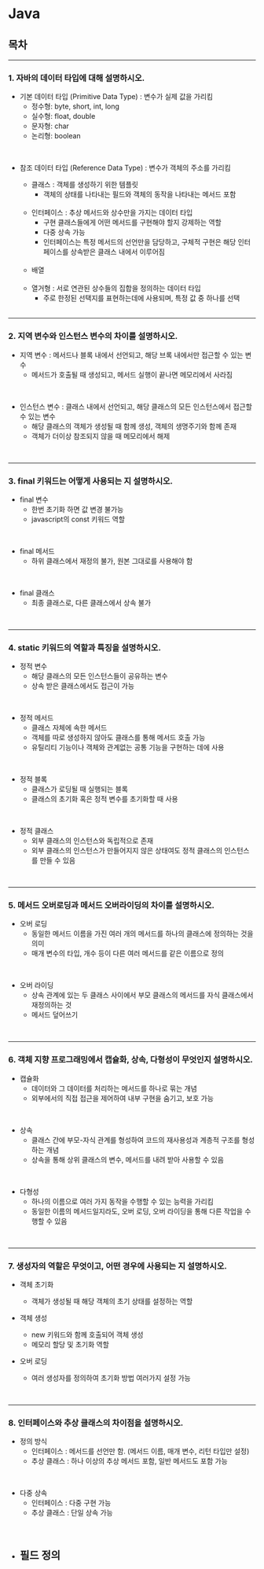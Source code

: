 # Java

## 목차

--------------------------------------

### 1. 자바의 데이터 타입에 대해 설명하시오.

- 기본 데이터 타입 (Primitive Data Type) : 변수가 실제 값을 가리킴
  - 정수형: byte, short, int, long
  - 실수형: float, double
  - 문자형: char
  - 논리형: boolean
 
<br />
 
- 참조 데이터 타입 (Reference Data Type) : 변수가 객체의 주소를 가리킴
  - 클래스 : 객체를 생성하기 위한 템플릿
    - 객체의 상태를 나타내는 필드와 객체의 동작을 나타내는 메서드 포함
   
  <br />

  - 인터페이스 : 추상 메서드와 상수만을 가지는 데이터 타입
    - 구현 클래스들에게 어떤 메서드를 구현해야 할지 강제하는 역할
    - 다중 상속 가능
    - 인터페이스는 특정 메서드의 선언만을 담당하고, 구체적 구현은 해당 인터페이스를 상속받은 클래스 내에서 이루어짐
 
  <br />
  
  - 배열

  <br />

  - 열거형 : 서로 연관된 상수들의 집합을 정의하는 데이터 타입
    - 주로 한정된 선택지를 표현하는데에 사용되며, 특정 값 중 하나를 선택
 
  <br />

-------------------------------------------------

### 2. 지역 변수와 인스턴스 변수의 차이를 설명하시오.

- 지역 변수 : 메서드나 블록 내에서 선언되고, 해당 브록 내에서만 접근할 수 있는 변수
  - 메서드가 호출될 때 생성되고, 메서드 실행이 끝나면 메모리에서 사라짐

<br />

- 인스턴스 변수 : 클래스 내에서 선언되고, 해당 클래스의 모든 인스턴스에서 접근할 수 있는 변수
  - 해당 클래스의 객체가 생성될 때 함께 생성, 객체의 생명주기와 함께 존재
  - 객체가 더이상 참조되지 않을 때 메모리에서 해제
 
<br />

------------------------------------------------------

### 3. final 키워드는 어떻게 사용되는 지 설명하시오.

- final 변수
  - 한번 초기화 하면 값 변경 불가능
  - javascript의 const 키워드 역할
<br />

- final 메서드
  - 하위 클래스에서 재정의 불가, 원본 그대로를 사용해야 함
 
<br />

- final 클래스 
  - 최종 클래스로, 다른 클래스에서 상속 불가
 
<br />

-----------------------------------------------------

### 4. static 키워드의 역할과 특징을 설명하시오.

- 정적 변수
  - 해당 클래스의 모든 인스턴스들이 공유하는 변수
  - 상속 받은 클래스에서도 접근이 가능
 
<br />

- 정적 메서드
  - 클래스 자체에 속한 메서드
  - 객체를 따로 생성하지 않아도 클래스를 통해 메서드 호출 가능
  - 유틸리티 기능이나 객체와 관계없는 공통 기능을 구현하는 데에 사용

<br />

- 정적 블록
  - 클래스가 로딩될 때 실행되는 블록
  - 클래스의 초기화 혹은 정적 변수를 초기화할 때 사용
 
<br />

- 정적 클래스
  - 외부 클래스의 인스턴스와 독립적으로 존재
  - 외부 클래스의 인스턴스가 만들어지지 않은 상태여도 정적 클래스의 인스턴스를 만들 수 있음
 
<br />

--------------------------------------------------

### 5. 메서드 오버로딩과 메서드 오버라이딩의 차이를 설명하시오.

- 오버 로딩
  - 동일한 메서드 이름을 가진 여러 개의 메서드를 하나의 클래스에 정의하는 것을 의미
  - 매개 변수의 타입, 개수 등이 다른 여러 메서드를 같은 이름으로 정의

<br />
 
- 오버 라이딩
  - 상속 관계에 있는 두 클래스 사이에서 부모 클래스의 메서드를 자식 클래스에서 재정의하는 것
  - 메서드 덮어쓰기
 
<br />

---------------------------------------------------

### 6. 객체 지향 프로그래밍에서 캡슐화, 상속, 다형성이 무엇인지 설명하시오.

- 캡슐화
  - 데이터와 그 데이터를 처리하는 메서드를 하나로 묶는 개념
  - 외부에서의 직접 접근을 제어하여 내부 구현을 숨기고, 보호 가능
 
 <br />

- 상속
  - 클래스 간에 부모-자식 관계를 형성하여 코드의 재사용성과 계층적 구조를 형성하는 개념
  - 상속을 통해 상위 클래스의 변수, 메서드를 내려 받아 사용할 수 있음

<br />

  - 다형성
    - 하나의 이름으로 여러 가지 동작을 수행할 수 있는 능력을 가리킴
    - 동일한 이름의 메서드일지라도, 오버 로딩, 오버 라이딩을 통해 다른 작업을 수행할 수 있음

<br />

-----------------------------------------------------


### 7. 생성자의 역할은 무엇이고, 어떤 경우에 사용되는 지 설명하시오.

- 객체 초기화
  - 객체가 생성될 때 해당 객체의 초기 상태를 설정하는 역할
 
- 객체 생성
  - new 키워드와 함께 호출되어 객체 생성
  - 메모리 할당 및 초기화 역할
 
- 오버 로딩
  - 여러 생성자를 정의하여 초기화 방법 여러가지 설정 가능
 
<br />

------------------------------------------------------

### 8. 인터페이스와 추상 클래스의 차이점을 설명하시오.

- 정의 방식
  - 인터페이스 : 메서드를 선언만 함. (메서드 이름, 매개 변수, 리턴 타입만 설정)
  - 추상 클래스 : 하나 이상의 추상 메서드 포함, 일반 메서드도 포함 가능
 
<br />

- 다중 상속
  - 인터페이스 : 다중 구현 가능
  - 추상 클래스 : 단일 상속 가능

<br />

- 필드 정의
  - 
